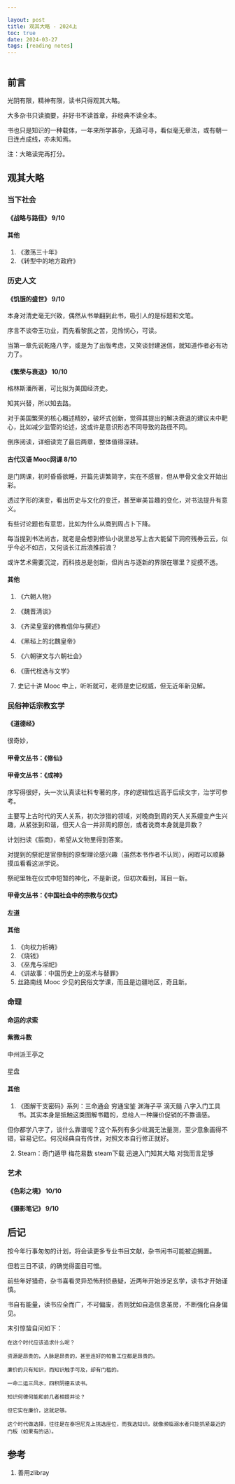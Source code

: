 ```yaml
---

layout: post
title: 观其大略 - 2024上
toc: true
date: 2024-03-27
tags: [reading notes]
---
```



``` toc
```

## 前言
光阴有限，精神有限，读书只得观其大略。

大多杂书只读摘要，非好书不读首章，非经典不读全本。

书也只是知识的一种载体，一年来所学甚杂，无路可寻，看似毫无章法，或有朝一日连点成线，亦未知焉。

注：大略读完再打分。

## 观其大略
### 当下社会
#### 《战略与路径》 9/10

#### 

#### 其他
1. 《激荡三十年》
2. 《转型中的地方政府》

### 历史人文
#### 《饥饿的盛世》 9/10
本身对清史毫无兴致，偶然从书单翻到此书，吸引人的是标题和文笔。

序言不谈帝王功业，而先看黎民之苦，见怜悯心，可读。

当第一章先说乾隆八字，或是为了出版考虑，又笑谈封建迷信，就知道作者必有功力了。


#### 《繁荣与衰退》 10/10
格林斯潘所著，可比拟为美国经济史。

知其兴替，所以知去路。

对于美国繁荣的核心概述精妙，破坏式创新，觉得其提出的解决衰退的建议未中靶心，比如减少监管的论述，这或许是意识形态不同导致的路径不同。

倒序阅读，详细读完了最后两章，整体值得深耕。

#### 古代汉语 Mooc网课 8/10
是门网课，初时昏昏欲睡，开篇先讲繁简字，实在不感冒，但从甲骨文金文开始出彩。

透过字形的演变，看出历史与文化的变迁，甚至审美旨趣的变化，对书法提升有意义。

有些讨论题也有意思，比如为什么从商到周占卜下降。

每当提到书法尚古，就老是会想到修仙小说里总写上古大能留下洞府残券云云，似乎今必不如古，又何谈长江后浪推前浪？

或许艺术需要沉淀，而科技总是创新，但尚古与逐新的界限在哪里？捉摸不透。


#### 其他

1. 《六朝人物》

2. 《魏晋清谈》

3. 《齐梁皇室的佛教信仰与撰述》

4. 《黑毡上的北魏皇帝》

5. 《六朝骈文与六朝社会》

6. 《唐代栓选与文学》

7.  史记十讲 Mooc
中上，听听就可，老师是史记权威，但无近年新见解。

### 民俗神话宗教玄学
#### 《道德经》
很奇妙，

#### 

#### 甲骨文丛书：《修仙》

#### 甲骨文丛书：《成神》
序写得很好，头一次认真读社科专著的序，序的逻辑性远高于后续文字，治学可参考。

主要写上古时代的天人关系，初次涉猎的领域，对晚商到周的天人关系嬗变产生兴趣，从紧张到和谐，但天人合一并非周的原创，或者说商本身就是异数？

计划扫读《翦商》，希望从文物里得到答案。

对提到的祭祀是官僚制的原型理论感兴趣（虽然本书作者不认同），闲暇可以顺藤摸瓜看看这派学说。

祭祀里牲在仪式中短暂的神化，不是新说，但初次看到，耳目一新。


#### 甲骨文丛书：《中国社会中的宗教与仪式》

#### 左道

#### 其他
1. 《向权力祈祷》
2. 《烧钱》
3. 《巫鬼与淫祀》
4. 《讲故事：中国历史上的巫术与替罪》
5. 丝路南线 Mooc
少见的民俗文学课，而且是边疆地区，奇且新。


### 命理
#### 命运的求索

#### 紫微斗数
中州派王亭之

#### 
星盘

#### 其他
1. 《图解干支密码》系列：三命通会 穷通宝鉴 渊海子平 滴天髓
八字入门工具书。其实本身是抵触这类图解书籍的，总给人一种廉价促销的不靠谱感。

但你都学八字了，谈什么靠谱呢？这个系列有多少纰漏无法量测，至少意象画得不错，容易记忆。何况经典自有传世，对照文本自行修正就好。

2. Steam：奇门遁甲 梅花易数
steam下载 迅速入门知其大略 对我而言足够



### 艺术
#### 《色彩之境》 10/10

#### 《摄影笔记》 9/10

## 后记
按今年行事匆匆的计划，将会读更多专业书目文献，杂书闲书可能被迫搁置。

但若三日不读，的确觉得面目可憎。

前些年好猎奇，杂书喜看灵异恐怖刑侦悬疑，近两年开始涉足玄学，读书才开始谨慎。

书自有能量，读书应全而广，不可偏废，否则犹如自造信息茧房，不断强化自身偏见。


末引惊蛰自问如下：
>
    在这个时代应该追求什么呢？

    资源是昂贵的，人脉是昂贵的，甚至连好的帕鲁工位都是昂贵的。

    廉价的只有知识，而知识触手可及，却有门槛的。

    一命二运三风水，四积阴德五读书。

    知识何德何能和前几者相提并论？

    但它实在廉价，这就足够。

    这个时代做选择，往往是在泰坦尼克上挑选座位，而我选知识，就像濒临溺水者只能抓紧最近的门板（如果有的话）。


## 参考
1. 善用zlibray